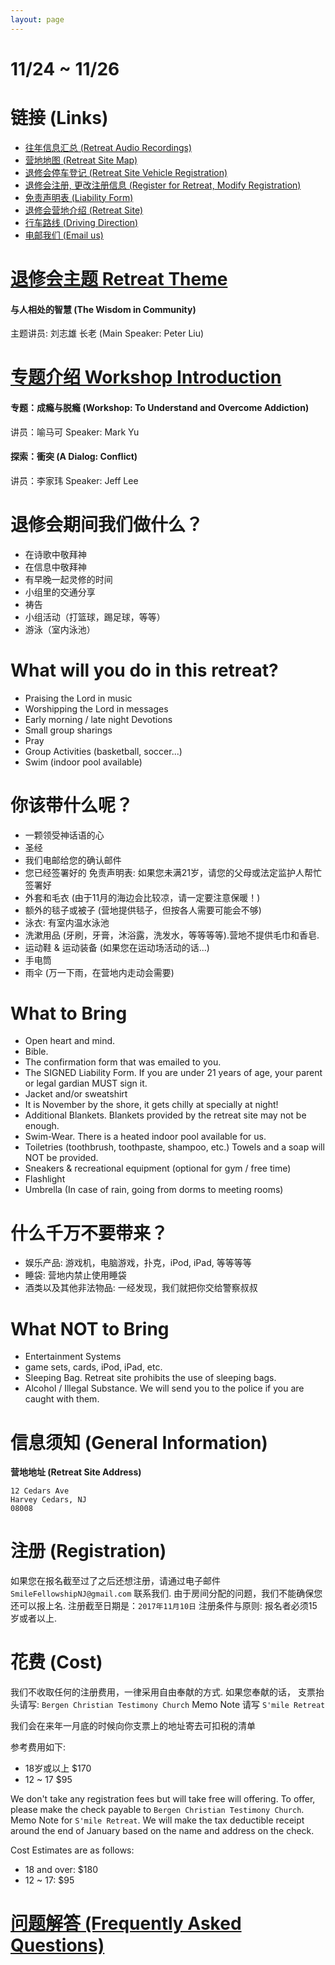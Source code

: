 ```yaml
---
layout: page
---
```


# 11/24 ~ 11/26

# 链接 (Links)
* [往年信息汇总 (Retreat Audio Recordings)](audio.html)
* [营地地图 (Retreat Site Map)](Map.pdf)
* [退修会停车登记 (Retreat Site Vehicle Registration)](Vehicle_Registration.pdf)
* [退修会注册, 更改注册信息 (Register for Retreat, Modify Registration)](registration.html)
* [免责声明表 (Liability Form)](liability.pdf)
* [退修会营地介绍 (Retreat Site)](http://www.hcbible.org/)
* [行车路线 (Driving Direction)](https://goo.gl/maps/SvBM3ZAddBs)
* [电邮我们 (Email us)](SmileFellowshipNJ@gmail.com)

# [退修会主题 Retreat Theme](intro.html)

#### 与人相处的智慧 (The Wisdom in Community)
主题讲员: 刘志雄 长老 (Main Speaker: Peter Liu)

# [专题介绍 Workshop Introduction](intro.html)

#### 专题：成瘾与脱瘾 (Workshop: To Understand and Overcome Addiction)
讲员：喻马可
Speaker: Mark Yu

#### 探索：衝突 (A Dialog: Conflict)
讲员：李家玮
Speaker: Jeff Lee

# 退修会期间我们做什么？
* 在诗歌中敬拜神
* 在信息中敬拜神
* 有早晚一起灵修的时间
* 小组里的交通分享
* 祷告
* 小组活动（打篮球，踢足球，等等）
* 游泳（室内泳池）

# What will you do in this retreat?
* Praising the Lord in music
* Worshipping the Lord in messages
* Early morning / late night Devotions
* Small group sharings
* Pray
* Group Activities (basketball, soccer...)
* Swim (indoor pool available)

# 你该带什么呢？
* 一颗领受神话语的心
* 圣经
* 我们电邮给您的确认邮件
* 您已经签署好的 免责声明表: 如果您未满21岁，请您的父母或法定监护人帮忙签署好
* 外套和毛衣 (由于11月的海边会比较凉，请一定要注意保暖！)
* 额外的毯子或被子 (营地提供毯子，但按各人需要可能会不够)
* 泳衣: 有室内温水泳池
* 洗漱用品 (牙刷，牙膏，沐浴露，洗发水，等等等等).营地不提供毛巾和香皂.
* 运动鞋 & 运动装备 (如果您在运动场活动的话...)
* 手电筒
* 雨伞 (万一下雨，在营地内走动会需要)

# What to Bring
* Open heart and mind.
* Bible.
* The confirmation form that was emailed to you.
* The SIGNED Liability Form. If you are under 21 years of age, your parent
or legal gardian MUST sign it.
* Jacket and/or sweatshirt
* It is November by the shore, it gets chilly at specially at night!
* Additional Blankets. Blankets provided by the retreat site may not be enough.
* Swim-Wear. There is a heated indoor pool available for us.
* Toiletries (toothbrush, toothpaste, shampoo, etc.) Towels and a soap
will NOT be provided.
* Sneakers & recreational equipment (optional for gym / free time)
* Flashlight
* Umbrella (In case of rain, going from dorms to meeting rooms)

# 什么千万不要带来？
* 娱乐产品: 游戏机，电脑游戏，扑克，iPod, iPad, 等等等等
* 睡袋: 营地内禁止使用睡袋
* 酒类以及其他非法物品: 一经发现，我们就把你交给警察叔叔

# What NOT to Bring
* Entertainment Systems
* game sets, cards, iPod, iPad, etc.
* Sleeping Bag. Retreat site prohibits the use of sleeping bags.
* Alcohol / Illegal Substance. We will send you to the police if you
are caught with them.

# 信息须知 (General Information)

__营地地址 (Retreat Site Address)__

```
12 Cedars Ave
Harvey Cedars, NJ
08008
```

# 注册 (Registration)
如果您在报名截至过了之后还想注册，请通过电子邮件 `SmileFellowshipNJ@gmail.com`
联系我们. 由于房间分配的问题，我们不能确保您还可以报上名.
注册截至日期是：`2017年11月10日`
注册条件与原则: 报名者必须15岁或者以上.

# 花费 (Cost)
我们不收取任何的注册费用，一律采用自由奉献的方式. 如果您奉献的话，
支票抬头请写: `Bergen Christian Testimony Church`
Memo Note 请写 `S'mile Retreat`

我们会在来年一月底的时候向你支票上的地址寄去可扣税的清单

参考费用如下:
* 18岁或以上 $170
* 12 ~ 17 $95

We don't take any registration fees but will take free will offering.
To offer, please make the check payable to `Bergen Christian Testimony
Church`. Memo Note for `S'mile Retreat`.
We will make the tax deductible receipt around the end of January based
on the name and address on the check.

Cost Estimates are as follows:
* 18 and over: $180
* 12 ~ 17: $95

# [问题解答 (Frequently Asked Questions)](faq.html)
